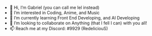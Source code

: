 - 👋 Hi, I’m Gabriel (you can call me Iel instead)
- 👀 I’m interested in Coding, Anime, and Music
- 🌱 I’m currently learning Front End Developing, and AI Developing
- 💞️ I’m looking to collaborate on Anything (that I fell I can) with you all!
- 📫 Reach me at my Discord: #9929 (RedeliciouS)

<!---
ielgabriel/ielgabriel is a ✨ special ✨ repository because its `README.md` (this file) appears on your GitHub profile.
You can click the Preview link to take a look at your changes.
--->
